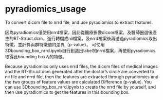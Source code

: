 # pyradiomics_usage
To convert dicom file to nrrd file, and use pyradiomics to extract features.

因為pyradiomics僅使用nrrd檔案，因此從醫療影像dicom檔案，及醫師圈選後產生的RT-Struct.dcm，進行轉檔成nii檔案，及nrrd檔案後再透過pyradiomics取出特徵，並計算兩群特徵值的差異（p-value）。
可使用3Dbounding_box_nrrd.ipynb自行創造出label的nrrd檔案，再使用pyradiomics取得此bounding box內的特徵。

Because pyradiomics only uses nrrd files, the dicom files of medical images and the RT-Struct.dcm generated after the doctor’s circle are converted to nii file and nrrd file, then the features are extracted through pyradiomics and the two groups of feature values are calculated Difference (p-value).
You can use 3Dbounding_box_nrrd.ipynb to create the nrrd file by yourself, and then use pyradiomics to get the features in this bounding box.
